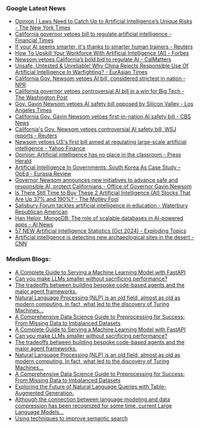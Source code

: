 ### Google Latest News
<!-- GOOGLE-NEWS-CONTENT:START -->

- [Opinion | Laws Need to Catch Up to Artificial Intelligence’s Unique Risks - The New York Times](https://news.google.com/rss/articles/CBMigwFBVV95cUxNZGo3ay1DWUx3Wm9hbHZuYTk4eGJyQXFteDA0OV9kU1k1OFAxaDVEUDdZSTA4N01HZ0JYbFB6ZkxLMF9CS25PV3dubmJ3ckswaVA2bkp4OW1QYnRIV2hLa0JYQjcxRlRQWmRoXzlGSk16MTh3NnVPY052VFAzeUdTdkpKbw?oc=5)
- [California governor vetoes bill to regulate artificial intelligence - Financial Times](https://news.google.com/rss/articles/CBMicEFVX3lxTE8zWUNkM3BHU0tKeGNpaWUwLVFlaEZ3eldpbFFSN1ZzVDRTNTREbHVCMVhDdHBNM1A1OXJRVDNEVDNVV3htSy1XTjhsMjFRYlNZWWtZcWtycXplbUpTQlJpb2dQVmQyTlJyY2dJS3F5UTA?oc=5)
- [If your AI seems smarter​, it's thanks to smarter human trainers - Reuters](https://news.google.com/rss/articles/CBMiyAFBVV95cUxOVENYQ0VMcXpUNmJ0aWRIMFEzekxRT2VRVTJ4eE84WFlUQkdmS0Y4VTk5ZUdPME9BNWhLd2pzcGtjbEp0NnVVX2EtM2dZVTJ2MnVIZERGOHR0LXY5ZFJOYnJnYWZKWEpHc01pRXpvZXV6LUJ4SnJwWGVsZlM1UkdDMy05WE91R2ZBVGdJWXNOSG4tT0RKMjNtX0dtUUhULWlDekVaSTR3WVdVQzZxcVBUWDVGUVA5dFh5YVVWMm90elFEOU1WUDVCbg?oc=5)
- [How To Upskill Your Workforce With Artificial Intelligence (AI) - Forbes](https://news.google.com/rss/articles/CBMiswFBVV95cUxORDItYVN5cTdPeUdXaTBHd3VjbkdSZ0h2VFd3SS1IaklqaEhlS1hMMVhWVHZ5eTdKUUZRZjBRSlJkdTVVdXhWaWhDaHcxcnh3OHI2aTdyamRGRzVEZE9YcjFCOFExMDFUWFZqMXNCQU5xWnFNZllJOVB5Qlp4VnJlREdzVU1xSnEzNWRUVlZENWhGTmI1bE1zTUVUOVZmS0RSMldaR2xVSXZHWVh0UFZhT1F6Zw?oc=5)
- [Newsom vetoes California’s bold bid to regulate AI - CalMatters](https://news.google.com/rss/articles/CBMijAFBVV95cUxOdkUySnExcHhuQnY5YnJMY2VlLVNaUW1veDg5WGxWUThsOHNJVl9ONDVWeEVtYU8xZnVQWDM1Wjd1TndkdUswb09abXR4M3BWLUhYN2cxSmhlSW5CdFU2elNhOExRMk5Tcy1YRG5rV1VNbHdGWjZRTlJmemZvcDlOc1pySzI3ckJrWjdQZg?oc=5)
- [Unsafe, Untested & Unreliable! Why China Rejects Responsible Use Of Artificial Intelligence In Warfighting? - EurAsian Times](https://news.google.com/rss/articles/CBMiigFBVV95cUxPb2dGYXd5R0hTZmVCVHJxR3BSN1NISHZnUVFNNGE3Uk1UOFhUSi1YVVRrWW11X3RSRHRDWnNVNk1PRHVabXZVenh3N1l5eHppWlVDOXp2aTQ2WmlYVmY2dDktVzZhY0NXbE9uWnZVTTN4RnpjaHp3UTRlcS1nZW85bzlEbi1TREZiQWfSAYoBQVVfeXFMT29nRmF3eUdIU2ZlQlRycUdwUjdTSEh2Z1FRTTRhN1JNVDhYVEotWFVUa1ltdV90UkR0Q1pzVTZNT0R1Wm12VXp4dzdZeXh6aVpVQzl6dmk0NlppWFZmNnQ5LVc2YWNDV2xPblp2VU0zeEZ6Y2h6d1E0ZXEtZ2VvOW85RG4tU0RGYkFn?oc=5)
- [California Gov. Newsom vetoes AI bill, considered strictest in nation - NPR](https://news.google.com/rss/articles/CBMiigFBVV95cUxPeVFJcHpkdjFFVVpLZ2FpWHlFS3NCUDB0alBFU0t5eEFJT1ZMNHREU2ttMnJxTURZWDZGekRWdVBLVHRWWmVkQ0QxT01wZkFZbVJySktQRnFuMm5GY3ZNc3VjSHAxTVFxVVZ2WXZSRThYc2J4cTd4eElBOWxhWHcteEVOU25laXh0UUE?oc=5)
- [California governor vetoes controversial AI bill in a win for Big Tech - The Washington Post](https://news.google.com/rss/articles/CBMiiwFBVV95cUxQYjdLc3FUR2xKbkxqbGMzWEJ3QnhSUm9jdlg3RG1IZ2xvUmNJSzNiRnVlVTgwVWJJU1d6Mm1NTTJ0UXBINklmdVVWSnZyNE16bWhpcFJTalFUMVY4dmotSENjREttbmhSYV9VR1lnSHFIWXZKREFLMVpNNkV2ZmZnNzVQb0o2endjM2xr?oc=5)
- [Gov. Gavin Newsom vetoes AI safety bill opposed by Silicon Valley - Los Angeles Times](https://news.google.com/rss/articles/CBMixgFBVV95cUxONzAtYjJjc2pqdW5kclhPTEszUjh5TXdDOW5leXFfQlhLcWE3MndnQTdKSTlQSWZGWFZPRm0xTjlhUDFJZ1FkUmg1VVpRT2lJX2FXeFI4TjYyV0Fad3BkamI3SnBHLWpRU1NTTG9rVUwxekpQWXllQmI4RktpYnhHaHNxaEV1cjlUbnJhbm1RQS0xck10UHZ6VFFaZ2pCZVpheGFXRmxTQlRuODF6V2lFQzNnSTJXc21DQjAwcjJCcFRxeDZhMUE?oc=5)
- [California Gov. Gavin Newsom vetoes first-in-nation AI safety bill - CBS News](https://news.google.com/rss/articles/CBMilgFBVV95cUxQbm9rWlpBZjdPUlBBZF9oVDFNSGE1V0Q3a0ljb3lOdmUwZGwyNlhocHFNY3Q0NTBOWXZrTm54Z3hEdTNZTFNYOUJ5US1FWno2UnY2LTA2d0ZlcWs4c0VHZ0dEeFdOME9rb0lWM3NXVUFtWl9aWXlIWWR4bmZSTzdvd1J4SHVuNUg2X3hKNkwyaUoyM2hxUXfSAZsBQVVfeXFMTWNob1hZR0MzYnNaQVJUdUdkdEFjYjdLTnRkX1BBQjUzNmpKNDR6VDJ3UUlUd3A3anY1Yld0akdLblBzeTVfakxpQ0VENVprRmtzaEpiNXJmTlgtU0dUQkZQaW5zYnNMekZ0UENKUDg3Yl9paExFVmdvTFVhdkFiMVhrUi1oSUkwNFZoR1pZeFEtQnpDcVBja25FNEk?oc=5)
- [California's Gov. Newsom vetoes controversial AI safety bill, WSJ reports - Reuters](https://news.google.com/rss/articles/CBMi2AFBVV95cUxNa2ZHclNYMlpPeFpCajVudmx4Wl8yT3BES1FWbXVrSmlNWWVXSFJHYlBJcGlKOGF0dlN0dHFYTXpXOG4xOWRJYnVYN2NyZlpWcWM3NnhlRVFlYl9XT0dqOFhhdWdsVkJNWFRLS0pzLXV3QlZycE5KZ2hPR1phdmRvY2ZWQ1g4M1ZDWGtPdWE5MWxCTmZrMFlETk1aNkdfQkgtYUpvWFFta3FpUVV0cTlrZlFVMEM1RlJ5TkhqN3dJTkxuZXVuTWpjUFB6UkM1ZGluWUpDZFNNWmg?oc=5)
- [Newsom vetoes US's first bill aimed at regulating large-scale artificial intelligence - Yahoo Finance](https://news.google.com/rss/articles/CBMiygFBVV95cUxORThMMlhrZmtZcmdGSzd6SXhMS1EtajlyRXpHM0hKS1pEekxHQnp3MmxfY3JTaGJPeTNLc0V4MEt3Z08tcDNwVmpLbU1LN3AwQnYxa0dOMk5YcjVVczYzNHBpTUdpQmRIbVgtM1NvSlJ0SHd0NHNhN3JLZ1B4dXNGTTU1bE9IRDE0ZGk0Mmw5a1FuNk12TlFDUFJNQm9ScDFPcnV2ZldLT0tuZm52b3B2NnJNRnJhTXRhekh0UDdFWEtYMDZjZGhnUEFB?oc=5)
- [Opinion: Artificial intelligence has no place in the classroom - Press Herald](https://news.google.com/rss/articles/CBMiowFBVV95cUxNWWNDR2lSVTZyYW9raDBGY0xXcTFVXzN0ZWJFUHF3NHU1b1lHTjJXQWhNMDFSX2FfcE50dmJpallaWFdOZk4tZnJBazh1T014QmJHRnBoekFKc0hLZHhyMGlwRnZpZUlJZGdnZjdQVFkwS2E1bVBZSHlscW8tcGNNRzNkRmVvUllYb3RZVE1mRWNSb3hUakcwel9ESG5DT3NZd1Y4?oc=5)
- [Artificial Intelligence In Governments: South Korea As Case Study – OpEd - Eurasia Review](https://news.google.com/rss/articles/CBMirgFBVV95cUxOeGM2ay1MSDctMlJpZ0VjTHM1MmRINl9BT0RSUkpuSHhZUmx0UGVzbEtoT1o2YVdqRWYxQ05VQUVBNTk3Yjh6ZFhScFI2dG16R1ZvbmxySUlPbHRaMDYyeU5nMHdCMVlFYXhjM1FueGpXMVd0NVZYcXJIZ0lOTHlkengwbHV2Q085SjdhMXFwXzk0MWFGU2VjdkxzbDE3ZHFZMWJ0YTRCMzZxVW5CaEE?oc=5)
- [Governor Newsom announces new initiatives to advance safe and responsible AI, protect Californians - Office of Governor Gavin Newsom](https://news.google.com/rss/articles/CBMizAFBVV95cUxOenBiVWFrYTNabTVZcU9zTmV1Z1hpVGxCR1B0OG53LW1hMU1aaHRpeHVzaGdJRDhXSC1MSDVFSE43Z0J2VHExYlUxQk5OeEl2V1hIb1Jjc1JtWEtnYjhtT3hfM21Jdy1qYjBIcDF0THVmczkwT2xYSFhRRWRvTVltQTB6SnBGYUNsc3RHbWpOa1RpajNpdm4yS2M4UnIxM0hwcmlwazBDdnRNbzQ1OXNMdUZyNzBZaW04S0xUMjV6cEhhc0hNSkJMMFRvdFE?oc=5)
- [Is There Still Time to Buy These 2 Artificial Intelligence (AI) Stocks That Are Up 37% and 190%? - The Motley Fool](https://news.google.com/rss/articles/CBMiggFBVV95cUxOSUpGYkRZVURJdm5LVkxEUmdGOTZ1eUh2b2t6bW1URXl4N2hDMEYwb01YTkQ0b0pYRHZDMGZOZ0RtWEtEdEFWLWVrVXhGTzdHNEJTY2g0UHlFWklRQ3VOQUlfaUVkekZTTjhsN0hSa3IzcGhISkppWTNKN1lzZEgzeEhn?oc=5)
- [Salisbury Forum tackles artificial intelligence in education - Waterbury Republican American](https://news.google.com/rss/articles/CBMiqAFBVV95cUxOSWRGTHlkRUZGakdVRV9wc0paUUR4NjR1czE0VnYxUVpPSEtMejY2blBWM3JIbmFQTFpyOFduUy0xNzVXc29ianVXQmVpX1VKVnYtTEtXSGU5a2s5ZTRndUFWdTViQzgxNFh3Z0NyZ2tRNWZ5UVkyYVk0T3lUMWNtRW5tWDFpTTd2VWFXT2FPdWxjOE9fNGV5U0F2VFZhd29JakpZWndfNzM?oc=5)
- [Han Heloir, MongoDB: The role of scalable databases in AI-powered apps - AI News](https://news.google.com/rss/articles/CBMiyAFBVV95cUxNekloX1JLMC1zcklIYnUzLTkwX2lSdVlpazVfd1hfcFR2NUV1LUtoZ0RPajduTEp5RkkwMGdTRHlmZlh4a3JoZnZMakxhSzd4Y2hMaTNraHlzVWhuVzZJR29xQTh1V20zVnBiNVV3RUVCWXRObVd2V1prbUdIUDN4aGdFM2dFOWljdWZaRDR3cUNXcWFsQ25PaHZISWw2cE9UamNyQnoydEp4MVVYdDlDcnpLWnhvYllRSHBjaTJja3lkMld5Wmt6YQ?oc=5)
- [57 NEW Artificial Intelligence Statistics (Oct 2024) - Exploding Topics](https://news.google.com/rss/articles/CBMiWkFVX3lxTFBRR1RxSDRTNlhSREl4Ty12bGN5UmZEVEZtZHB5OXprS1p2S0VtSFlyVmx2ZGY4OS11ZDhjODVGMTcwdkpGeW1yd0loelpGNUtoWEVyXzBTZWZidw?oc=5)
- [Artificial intelligence is detecting new archaeological sites in the desert - CNN](https://news.google.com/rss/articles/CBMilgFBVV95cUxPWFhkeUR2UkVCU3V2ZzJGaTNibjJlTE1IQVQ0RWNMWDQyV2JuUmtrUkFaRTBsbDdySHY4enRCN0lrNzdkcXBCeEpHOXlBNmxIUWJfN241cWRQTkZlVDBqNWk2VUl6anhrekJwN1otYkRvWjBBYkN0ZjRGQm1wa2JpeUd5LUJsZmFNZlpqODFKU2NtSHI2WVE?oc=5)<!-- GOOGLE-NEWS-CONTENT:END -->

### Medium Blogs:
<!-- MEDIUM-CONTENT:START -->

- [A Complete Guide to Serving a Machine Learning Model with FastAPI](https://medium.com/towards-data-science/model-deployment-with-fastapi-azure-and-docker-10e5cfbc1f4f?source=topic_portal_recommended_stories------machine_learning---0-84----------machine_learning----------542fb500_61ee_41d0_9250_239f78fb395f-------)
- [Can you make LLMs smaller without sacrificing performance?](https://medium.com/ai-advances/4-compression-techniques-for-language-models-0b95e97dfb9b?source=topic_portal_recommended_stories------machine_learning---1-107----------machine_learning----------542fb500_61ee_41d0_9250_239f78fb395f-------)
- [The tradeoffs between building bespoke code-based agents and the major agent frameworks.](https://medium.com/towards-data-science/choosing-between-llm-agent-frameworks-69019493b259?source=topic_portal_recommended_stories------machine_learning---2-85----------machine_learning----------542fb500_61ee_41d0_9250_239f78fb395f-------)
- [Natural Language Processing [NLP] is an old field, almost as old as modern computing. In fact, what led to the discovery of Turing Machines…](https://medium.com/@bekushal/what-the-are-large-language-models-1230239a1c93?source=topic_portal_recommended_stories------machine_learning---3-84----------machine_learning----------542fb500_61ee_41d0_9250_239f78fb395f-------)
- [A Comprehensive Data Science Guide to Preprocessing for Success: From Missing Data to Imbalanced Datasets](https://medium.com/towards-artificial-intelligence/5-machine-learning-data-preprocessing-techniques-e888f6d220e1?source=topic_portal_recommended_stories------machine_learning---4-107----------machine_learning----------542fb500_61ee_41d0_9250_239f78fb395f-------)
- [A Complete Guide to Serving a Machine Learning Model with FastAPI](https://medium.com/towards-data-science/model-deployment-with-fastapi-azure-and-docker-10e5cfbc1f4f?source=topic_portal_recommended_stories------machine_learning---0-84----------machine_learning----------542fb500_61ee_41d0_9250_239f78fb395f-------)
- [Can you make LLMs smaller without sacrificing performance?](https://medium.com/ai-advances/4-compression-techniques-for-language-models-0b95e97dfb9b?source=topic_portal_recommended_stories------machine_learning---1-107----------machine_learning----------542fb500_61ee_41d0_9250_239f78fb395f-------)
- [The tradeoffs between building bespoke code-based agents and the major agent frameworks.](https://medium.com/towards-data-science/choosing-between-llm-agent-frameworks-69019493b259?source=topic_portal_recommended_stories------machine_learning---2-85----------machine_learning----------542fb500_61ee_41d0_9250_239f78fb395f-------)
- [Natural Language Processing [NLP] is an old field, almost as old as modern computing. In fact, what led to the discovery of Turing Machines…](https://medium.com/@bekushal/what-the-are-large-language-models-1230239a1c93?source=topic_portal_recommended_stories------machine_learning---3-84----------machine_learning----------542fb500_61ee_41d0_9250_239f78fb395f-------)
- [A Comprehensive Data Science Guide to Preprocessing for Success: From Missing Data to Imbalanced Datasets](https://medium.com/towards-artificial-intelligence/5-machine-learning-data-preprocessing-techniques-e888f6d220e1?source=topic_portal_recommended_stories------machine_learning---4-107----------machine_learning----------542fb500_61ee_41d0_9250_239f78fb395f-------)
- [Exploring the Future of Natural Language Queries with Table-Augmented Generation.](https://medium.com/ai-in-plain-english/goodbye-text2sql-why-table-augmented-generation-tag-is-the-future-of-ai-driven-data-queries-892e24e06922?source=topic_portal_recommended_stories------machine_learning---5-85----------machine_learning----------542fb500_61ee_41d0_9250_239f78fb395f-------)
- [Although the connection between language modeling and data compression has been recognized for some time, current Large Language Models…](https://medium.com/syncedreview/practical-lossless-text-compression-finezip-delivers-54x-speed-boost-via-large-language-models-77f5f8a0a737?source=topic_portal_recommended_stories------machine_learning---6-84----------machine_learning----------542fb500_61ee_41d0_9250_239f78fb395f-------)
- [Using techniques to improve semantic search](https://medium.com/towards-data-science/working-with-embeddings-closed-versus-open-source-39491f0b95c2?source=topic_portal_recommended_stories------machine_learning---7-107----------machine_learning----------542fb500_61ee_41d0_9250_239f78fb395f-------)<!-- MEDIUM-CONTENT:END -->
